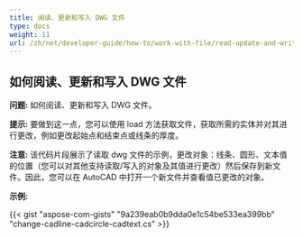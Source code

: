 ```yaml
---
title: 阅读、更新和写入 DWG 文件
type: docs
weight: 11
url: /zh/net/developer-guide/how-to/work-with-file/read-update-and-write-dwg-file/
---
```


## **如何阅读、更新和写入 DWG 文件**

**问题:** 如何阅读、更新和写入 DWG 文件。

**提示:** 要做到这一点，您可以使用 load 方法获取文件，获取所需的实体并对其进行更改，例如更改起始点和结束点或线条的厚度。

**注意:** 该代码片段展示了读取 dwg 文件的示例，更改对象：线条、圆形、文本值的位置（您可以对其他支持读取/写入的对象及其值进行更改）然后保存到新文件。因此，您可以在 AutoCAD 中打开一个新文件并查看值已更改的对象。

**示例:**

{{< gist "aspose-com-gists" "9a239eab0b9dda0e1c54be533ea399bb" "change-cadline-cadcircle-cadtext.cs" >}}
